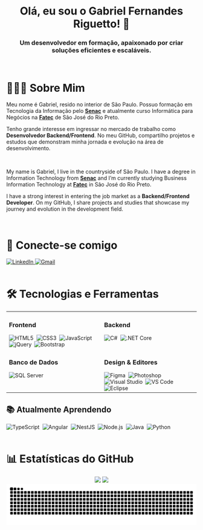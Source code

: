 <div align="center">
  <h1 align="center">Olá, eu sou o Gabriel Fernandes Riguetto! 👋</h1>
  <h3 align="center">Um desenvolvedor em formação, apaixonado por criar soluções eficientes e escaláveis.</h3>
</div>

<br>

# 👨🏻‍💻 Sobre Mim

Meu nome é Gabriel, resido no interior de São Paulo. Possuo formação em Tecnologia da Informação pelo **[Senac](https://www.sp.senac.br/)** e atualmente curso Informática para Negócios na **[Fatec](https://www.fatecriopreto.edu.br/)** de São José do Rio Preto.

Tenho grande interesse em ingressar no mercado de trabalho como **Desenvolvedor Backend/Frontend**. No meu GitHub, compartilho projetos e estudos que demonstram minha jornada e evolução na área de desenvolvimento.

<br>

My name is Gabriel, I live in the countryside of São Paulo. I have a degree in Information Technology from **[Senac](https://www.sp.senac.br/)** and I’m currently studying Business Information Technology at **[Fatec](https://www.fatecriopreto.edu.br/)** in São José do Rio Preto.

I have a strong interest in entering the job market as a **Backend/Frontend Developer**. On my GitHub, I share projects and studies that showcase my journey and evolution in the development field.

<br>

# 🔗 Conecte-se comigo

<div align="left">
  <a href="https://www.linkedin.com/in/gabriel-fernandes-riguetto-5266b3351/" target="_blank">
    <img src="https://img.shields.io/badge/LinkedIn-0077B5?style=for-the-badge&logo=linkedin&logoColor=white" alt="LinkedIn">
  </a>
  <a href="mailto:gabrielriguetto3@gmail.com" target="_blank">
    <img src="https://img.shields.io/badge/Gmail-D14836?style=for-the-badge&logo=gmail&logoColor=white" alt="Gmail">
  </a>
</div>

<br>

# 🛠️ Tecnologias e Ferramentas

<table>
  <tr>
    <td valign="top" width="50%">
      <h3>Frontend</h3>
      <div align="left">
        <img src="https://cdn.jsdelivr.net/gh/devicons/devicon@latest/icons/html5/html5-original.svg" width="40" height="40" alt="HTML5" title="HTML5"/>&nbsp;
        <img src="https://cdn.jsdelivr.net/gh/devicons/devicon@latest/icons/css3/css3-original.svg" width="40" height="40" alt="CSS3" title="CSS3"/>&nbsp;
        <img src="https://cdn.jsdelivr.net/gh/devicons/devicon@latest/icons/javascript/javascript-original.svg" width="40" height="40" alt="JavaScript" title="JavaScript"/>&nbsp;
        <img src="https://cdn.jsdelivr.net/gh/devicons/devicon@latest/icons/jquery/jquery-original.svg" width="40" height="40" alt="jQuery" title="jQuery"/>&nbsp;
        <img src="https://cdn.jsdelivr.net/gh/devicons/devicon@latest/icons/bootstrap/bootstrap-original.svg" width="40" height="40" alt="Bootstrap" title="Bootstrap"/>&nbsp;
      </div>
    </td>
    <td valign="top" width="50%">
      <h3>Backend</h3>
      <div align="left">
        <img src="https://cdn.jsdelivr.net/gh/devicons/devicon@latest/icons/csharp/csharp-original.svg" width="40" height="40" alt="C#" title="C#"/>&nbsp;
        <img src="https://cdn.jsdelivr.net/gh/devicons/devicon@latest/icons/dotnetcore/dotnetcore-original.svg" width="40" height="40" alt=".NET Core" title=".NET Core"/>&nbsp;
      </div>
    </td>
  </tr>
  <tr>
    <td valign="top" width="50%">
      <h3>Banco de Dados</h3>
      <div align="left">
        <img src="https://cdn.jsdelivr.net/gh/devicons/devicon@latest/icons/azuresqldatabase/azuresqldatabase-original.svg" width="40" height="40" alt="SQL Server" title="SQL Server"/>&nbsp;
      </div>
    </td>
    <td valign="top" width="50%">
      <h3>Design & Editores</h3>
      <div align="left">
        <img src="https://cdn.jsdelivr.net/gh/devicons/devicon@latest/icons/figma/figma-original.svg" width="40" height="40" alt="Figma" title="Figma"/>&nbsp;
        <img src="https://cdn.jsdelivr.net/gh/devicons/devicon@latest/icons/photoshop/photoshop-original.svg" width="40" height="40" alt="Photoshop" title="Photoshop"/>&nbsp;
        <img src="https://cdn.jsdelivr.net/gh/devicons/devicon@latest/icons/visualstudio/visualstudio-original.svg" width="40" height="40" alt="Visual Studio" title="Visual Studio"/>&nbsp;
        <img src="https://cdn.jsdelivr.net/gh/devicons/devicon@latest/icons/vscode/vscode-original.svg" width="40" height="40" alt="VS Code" title="VS Code"/>&nbsp;
        <img src="https://cdn.jsdelivr.net/gh/devicons/devicon@latest/icons/eclipse/eclipse-original.svg" width="40" height="40" alt="Eclipse" title="Eclipse"/>&nbsp;
      </div>
    </td>
  </tr>
</table>

## 📚 Atualmente Aprendendo
<div align="left">
  <img src="https://cdn.jsdelivr.net/gh/devicons/devicon@latest/icons/typescript/typescript-original.svg" width="40" height="40" alt="TypeScript" title="TypeScript"/>&nbsp;
  <img src="https://cdn.jsdelivr.net/gh/devicons/devicon@latest/icons/angular/angular-original.svg" width="40" height="40" alt="Angular" title="Angular"/>&nbsp;
  <img src="https://cdn.jsdelivr.net/gh/devicons/devicon@latest/icons/nestjs/nestjs-original.svg" width="40" height="40" alt="NestJS" title="NestJS"/>&nbsp;
  <img src="https://cdn.jsdelivr.net/gh/devicons/devicon@latest/icons/nodejs/nodejs-original.svg" width="40" height="40" alt="Node.js" title="Node.js"/>&nbsp;
  <img src="https://cdn.jsdelivr.net/gh/devicons/devicon@latest/icons/java/java-original.svg" width="40" height="40" alt="Java" title="Java"/>&nbsp;
  <img src="https://cdn.jsdelivr.net/gh/devicons/devicon@latest/icons/python/python-original.svg" width="40" height="40" alt="Python" title="Python"/>&nbsp;
</div>

<br>

# 📊 Estatísticas do GitHub

<div align="center">
 <img height="180em" src="https://github-readme-stats-eight-theta.vercel.app/api?username=GRiguetto&show_icons=true&theme=tokyonight&include_all_commits=true"/>
<img height="180em" src="https://github-readme-stats-eight-theta.vercel.app/api/top-langs/?username=GRiguetto&layout=compact&langs_count=8&theme=tokyonight"/>  
</div>

<div align="center">
  <picture>
    <source media="(prefers-color-scheme: dark)" srcset="https://raw.githubusercontent.com/GRiguetto/GRiguetto/output/github-contribution-grid-snake-dark.svg">
    <source media="(prefers-color-scheme: light)" srcset="https://raw.githubusercontent.com/GRiguetto/GRiguetto/output/github-contribution-grid-snake.svg">
    <img alt="github contribution grid snake animation" src="https://raw.githubusercontent.com/GRiguetto/GRiguetto/output/github-contribution-grid-snake.svg">
  </picture>
</div>
